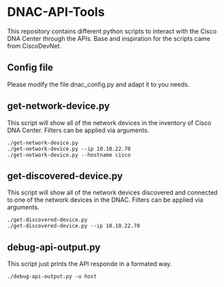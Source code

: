 # DNAC-API-Tools

This repository contains different python scripts to interact with the Cisco DNA Center through the APIs. Base and inspiration for the scripts came from CiscoDevNet.

## Config file
Please modify the file dnac_config.py and adapt it to you needs.

## get-network-device.py
This script will show all of the network devices in the inventory of Cisco DNA Center. Filters can be applied via arguments.
```buildoutcfg
./get-network-device.py
./get-network-device.py --ip 10.10.22.70
./get-network-device.py --hostname cisco

```

## get-discovered-device.py
This script will show all of the network devices discovered and connected to one of the network devices in the DNAC. Filters can be applied via arguments.
```buildoutcfg
./get-discovered-device.py
./get-discovered-device.py --ip 10.10.22.70

```

## debug-api-output.py
This script just prints the API responde in a formated way.
```buildoutcfg
./debug-api-output.py -u host

```
